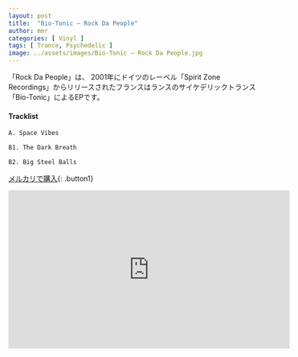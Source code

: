 ```yaml
---
layout: post
title:  "Bio-Tonic – Rock Da People"
author: mmr
categories: [ Vinyl ]
tags: [ Trance, Psychedelic ]
image: ../assets/images/Bio-Tonic – Rock Da People.jpg
---
```


「Rock Da People」は、
2001年にドイツのレーベル「Spirit Zone Recordings」からリリースされたフランスはランスのサイケデリックトランス「Bio-Tonic」によるEPです。

#### Tracklist
```md
A. Space Vibes

B1. The Dark Breath

B2. Big Steel Balls
```

[メルカリで購入](https://jp.mercari.com/item/m24588285064?afid=6142608987){: .button1}

<iframe width="560" height="315" src="https://www.youtube.com/embed/aBuxqu27vxQ?si=7PjkQ7B6w_BpDiPS" title="YouTube video player" frameborder="0" allow="accelerometer; autoplay; clipboard-write; encrypted-media; gyroscope; picture-in-picture; web-share" referrerpolicy="strict-origin-when-cross-origin" allowfullscreen></iframe>